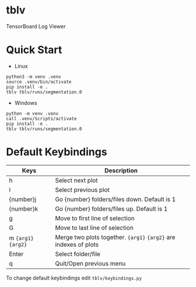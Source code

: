 # tblv
TensorBoard Log Viewer

# Quick Start

- Linux
```
python3 -m venv .venv
source .venv/bin/activate
pip install -e .
tblv tblv/runs/segmentation.0
```
- Windows
```
python -m venv .venv
call .venv/Scripts/activate
pip install -e .
tblv tblv/runs/segmentation.0
```
# Default Keybindings
| Keys                        | Description                                                               |
| --------------              | ------------                                                              | 
| h                           | Select next plot                                                          |
| l                           | Select previous plot                                                      |
| {number}j                   | Go {number} folders/files down. Default is 1                              |
| {number}k                   | Go {number} folders/files up. Default is 1                                |
| g                           | Move to first line of selection                                           |
| G                           | Move to last line of selection                                            |
| m ```{arg1}``` ```{arg2}``` | Merge two plots together. ```{arg1}``` ```{arg2}``` are indexes of plots  |
| Enter                       | Select folder/file                                                        |
| q                           | Quit/Open previous menu                                                   |

To change default keybindings edit ```tblv/keybindings.py```
